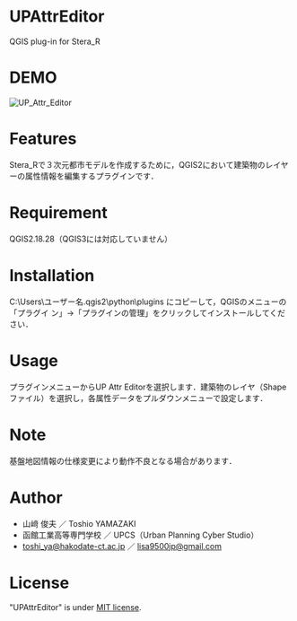 # UPAttrEditor
QGIS plug-in for Stera_R

# DEMO
![UP_Attr_Editor](https://user-images.githubusercontent.com/21374896/164839245-df1a168b-fbdb-4ce0-849b-73011c18c097.png)

# Features

Stera_Rで３次元都市モデルを作成するために，QGIS2において建築物のレイヤーの属性情報を編集するプラグインです．

# Requirement

QGIS2.18.28（QGIS3には対応していません）

# Installation

C:\Users\ユーザー名\.qgis2\python\plugins にコピーして，QGISのメニューの「プラグイ ン」→「プラグインの管理」をクリックしてインストールしてください．

# Usage

プラグインメニューからUP Attr Editorを選択します．建築物のレイヤ（Shapeファイル）を選択し，各属性データをプルダウンメニューで設定します．

# Note

基盤地図情報の仕様変更により動作不良となる場合があります．

# Author

* 山﨑 俊夫 ／ Toshio YAMAZAKI
* 函館工業高等専門学校 ／ UPCS（Urban Planning Cyber Studio）
* toshi_ya@hakodate-ct.ac.jp  ／ lisa9500jp@gmail.com

# License

"UPAttrEditor" is under [MIT license](https://en.wikipedia.org/wiki/MIT_License).
